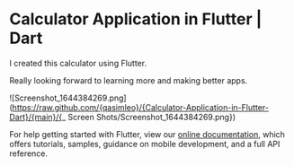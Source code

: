 # Calculator Application in Flutter | Dart

I created this calculator using Flutter. 

Really looking forward to learning more and making better apps.

![Screenshot_1644384269.png](https://raw.github.com/{qasimleo}/{Calculator-Application-in-Flutter-Dart}/{main}/{_ Screen Shots/Screenshot_1644384269.png})


For help getting started with Flutter, view our
[online documentation](https://flutter.dev/docs), which offers tutorials,
samples, guidance on mobile development, and a full API reference.
